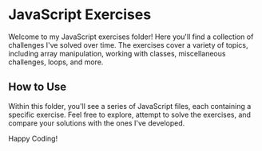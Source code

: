 # JavaScript Exercises

Welcome to my JavaScript exercises folder! Here you'll find a collection of challenges I've solved over time. The exercises cover a variety of topics, including array manipulation, working with classes, miscellaneous challenges, loops, and more.

## How to Use

Within this folder, you'll see a series of JavaScript files, each containing a specific exercise. Feel free to explore, attempt to solve the exercises, and compare your solutions with the ones I've developed.

Happy Coding!
